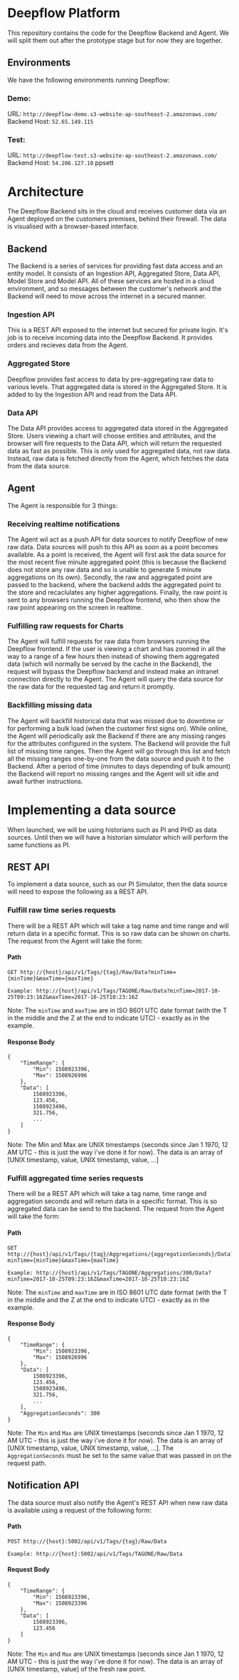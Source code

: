 # Deepflow Platform
This repository contains the code for the Deepflow Backend and Agent. We will split them out after the prototype stage but for now they are together.

## Environments
We have the following environments running Deepflow:

### Demo:
URL: `http://deepflow-demo.s3-website-ap-southeast-2.amazonaws.com/`
Backend Host: `52.65.149.115`

### Test:
URL: `http://deepflow-test.s3-website-ap-southeast-2.amazonaws.com/`
Backend Host: `54.206.127.10`
ppsett
# Architecture
The Deepflow Backend sits in the cloud and receives customer data via an Agent deployed on the customers premises, behind their firewall. The data is visualised with a browser-based interface.

## Backend
The Backend is a series of services for providing fast data access and an entity model. It consists of an Ingestion API, Aggregated Store, Data API, Model Store and Model API. All of these services are hosted in a cloud environment, and so messages between the customer's network and the Backend will need to move across the internet in a secured manner.

### Ingestion API
This is a REST API exposed to the internet but secured for private login. It's job is to receive incoming data into the Deepflow Backend. It provides orders and recieves data from the Agent.

### Aggregated Store
Deepflow provides fast access to data by pre-aggregating raw data to various levels. That aggregated data is stored in the Aggregated Store. It is added to by the Ingestion API and read from the Data API.

### Data API
The Data API provides access to aggregated data stored in the Aggregated Store. Users viewing a chart will choose entities and attributes, and the browser will fire requests to the Data API, which will return the requested data as fast as possible. This is only used for aggregated data, not raw data. Instead, raw data is 
fetched directly from the Agent, which fetches the data from the data source.

## Agent
The Agent is responsible for 3 things:

### Receiving realtime notifications
The Agent wil act as a push API for data sources to notify Deepflow of new raw data. Data sources will push to this API as soon as a point becomes available. As a point is received, the Agent will first ask the data source for the most recent five minute aggregated point (this is because the Backend does not store any raw data and so is unable to generate 5 minute aggregations on its own). Secondly, the raw and aggregated point are passed to the backend, where the backend adds the aggregated point to the store and recaclulates any higher aggregations. Finally, the raw point is sent to any browsers running the Deepflow frontend, who then show the raw point appearing on the screen in realtime.

### Fulfilling raw requests for Charts
The Agent will fulfill requests for raw data from browsers running the Deepflow frontend. If the user is viewing a chart and has zoomed in all the way to a range of a few hours then instead of showing them aggregated data (which will normally be served by the cache in the Backend), the request will bypass the Deepflow backend and instead make an intranet connection directly to the Agent. The Agent will query the data source for the raw data for the requested tag and return it promptly.

### Backfilling missing data
The Agent will backfill historical data that was missed due to downtime or for performing a bulk load (when the customer first signs on). While online, the Agent will periodically ask the Backend if there are any missing ranges for the attributes configured in the system. The Backend will provide the full list of missing time ranges. Then the Agent will go through this list and fetch all the missing ranges one-by-one from the data source and push it to the Backend. After a period of time (minutes to days depending of bulk amount) the Backend will report no missing ranges and the Agent will sit idle and await further instructions.

# Implementing a data source
When launched, we will be using historians such as PI and PHD as data sources. Until then we will have a historian simulator which will perform the same functions as PI. 


## REST API
To implement a data source, such as our PI Simulator, then the data source will need to expose the following as a REST API.

### Fulfill raw time series requests
There will be a REST API which will take a tag name and time range and will return data in a specific format. This is so raw data can be shown on charts. The request from the Agent will take the form:

#### Path
```
GET http://{host}/api/v1/Tags/{tag}/Raw/Data?minTime={minTime}&maxTime={maxTime}
```
`Example: http://{host}/api/v1/Tags/TAGONE/Raw/Data?minTime=2017-10-25T09:23:16Z&maxTime=2017-10-25T10:23:16Z`

Note: The `minTime` and `maxTime` are in ISO 8601 UTC date format (with the T in the middle and the Z at the end to indicate UTC) - exactly as in the example.

#### Response Body
```
{
    "TimeRange": {
        "Min": 1508923396,
        "Max": 1508926996
    },
    "Data": [
        1508923396,
        123.456,
        1508923496,
        321.756,
        ...
    ]
}
```
Note: The Min and Max are UNIX timestamps (seconds since Jan 1 1970, 12 AM UTC - this is just the way i've done it for now). The data is an array of [UNIX timestamp, value, UNIX timestamp, value, ...]

### Fulfill aggregated time series requests
There will be a REST API which will take a tag name, time range and aggregation seconds and will return data in a specific format. This is so aggregated data can be send to the backend. The request from the Agent will take the form:

#### Path
```
GET http://{host}/api/v1/Tags/{tag}/Aggregations/{aggregationSeconds}/Data?minTime={minTime}&maxTime={maxTime}
```
`Example: http://{host}/api/v1/Tags/TAGONE/Aggregations/300/Data?minTime=2017-10-25T09:23:16Z&maxTime=2017-10-25T10:23:16Z`

Note: The `minTime` and `maxTime` are in ISO 8601 UTC date format (with the T in the middle and the Z at the end to indicate UTC) - exactly as in the example.

#### Response Body
```
{
    "TimeRange": {
        "Min": 1508923396,
        "Max": 1508926996
    },
    "Data": [
        1508923396,
        123.456,
        1508923496,
        321.756,
        ...
    ],
    "AggregationSeconds": 300
}
```
Note: The `Min` and `Max` are UNIX timestamps (seconds since Jan 1 1970, 12 AM UTC - this is just the way i've done it for now). The data is an array of [UNIX timestamp, value, UNIX timestamp, value, ...]. The `AggregationSeconds` must be set to the same value that was passed in on the request path. 

## Notification API
The data source must also notify the Agent's REST API when new raw data is available using a request of the following form:

#### Path
```
POST http://{host}:5002/api/v1/Tags/{tag}/Raw/Data
```
`Example: http://{host}:5002/api/v1/Tags/TAGONE/Raw/Data`

#### Request Body
```
{
    "TimeRange": {
        "Min": 1508923396,
        "Max": 1508923396
    },
    "Data": [
        1508923396,
        123.456
    ]
}
```
Note: The `Min` and `Max` are UNIX timestamps (seconds since Jan 1 1970, 12 AM UTC - this is just the way i've done it for now). The data is an array of [UNIX timestamp, value] of the fresh raw point.
